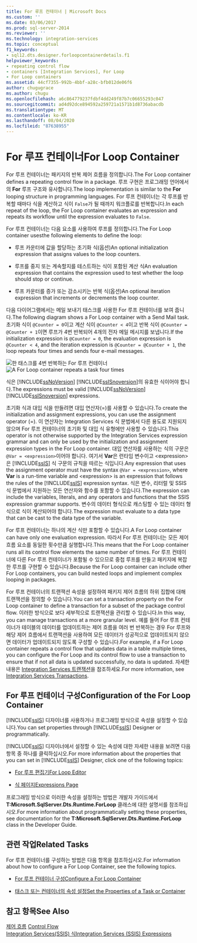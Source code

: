 ```yaml
---
title: For 루프 컨테이너 | Microsoft Docs
ms.custom: ''
ms.date: 03/06/2017
ms.prod: sql-server-2014
ms.reviewer: ''
ms.technology: integration-services
ms.topic: conceptual
f1_keywords:
- sql12.dts.designer.forloopcontainerdetails.f1
helpviewer_keywords:
- repeating control flow
- containers [Integration Services], For Loop
- For Loop containers
ms.assetid: 44cf7355-992b-4bbf-a28c-bfb012de06f6
author: chugugrace
ms.author: chugu
ms.openlocfilehash: a6c864779237fdbf4dd249f87b7c06655293c047
ms.sourcegitcommit: ad4d92dce894592a259721a1571b1d8736abacdb
ms.translationtype: MT
ms.contentlocale: ko-KR
ms.lasthandoff: 08/04/2020
ms.locfileid: "87638955"
---
```

# <a name="for-loop-container"></a><span data-ttu-id="4fdfa-102">For 루프 컨테이너</span><span class="sxs-lookup"><span data-stu-id="4fdfa-102">For Loop Container</span></span>
  <span data-ttu-id="4fdfa-103">For 루프 컨테이너는 패키지의 반복 제어 흐름을 정의합니다.</span><span class="sxs-lookup"><span data-stu-id="4fdfa-103">The For Loop container defines a repeating control flow in a package.</span></span> <span data-ttu-id="4fdfa-104">루프 구현은 프로그래밍 언어에서의 **For** 루프 구조와 유사합니다.</span><span class="sxs-lookup"><span data-stu-id="4fdfa-104">The loop implementation is similar to the **For** looping structure in programming languages.</span></span> <span data-ttu-id="4fdfa-105">For 루프 컨테이너는 각 루프를 반복할 때마다 식을 계산하고 식이 `False`가 될 때까지 워크플로를 반복합니다.</span><span class="sxs-lookup"><span data-stu-id="4fdfa-105">In each repeat of the loop, the For Loop container evaluates an expression and repeats its workflow until the expression evaluates to `False`.</span></span>  
  
 <span data-ttu-id="4fdfa-106">For 루프 컨테이너는 다음 요소를 사용하여 루프를 정의합니다.</span><span class="sxs-lookup"><span data-stu-id="4fdfa-106">The For Loop container usesthe following elements to define the loop:</span></span>  
  
-   <span data-ttu-id="4fdfa-107">루프 카운터에 값을 할당하는 초기화 식(옵션)</span><span class="sxs-lookup"><span data-stu-id="4fdfa-107">An optional initialization expression that assigns values to the loop counters.</span></span>  
  
-   <span data-ttu-id="4fdfa-108">루프를 중지 또는 계속할지를 테스트하는 식이 포함된 계산 식</span><span class="sxs-lookup"><span data-stu-id="4fdfa-108">An evaluation expression that contains the expression used to test whether the loop should stop or continue.</span></span>  
  
-   <span data-ttu-id="4fdfa-109">루프 카운터를 증가 또는 감소시키는 반복 식(옵션)</span><span class="sxs-lookup"><span data-stu-id="4fdfa-109">An optional iteration expression that increments or decrements the loop counter.</span></span>  
  
 <span data-ttu-id="4fdfa-110">다음 다이어그램에서는 메일 보내기 태스크를 사용한 For 루프 컨테이너를 보여 줍니다.</span><span class="sxs-lookup"><span data-stu-id="4fdfa-110">The following diagram shows a For Loop container with a Send Mail task.</span></span> <span data-ttu-id="4fdfa-111">초기화 식이 `@Counter = 0`이고 계산 식이 `@Counter < 4`이고 반복 식이 `@Counter = @Counter + 1`이면 루프가 4번 반복되어 4개의 전자 메일 메시지를 보냅니다.</span><span class="sxs-lookup"><span data-stu-id="4fdfa-111">If the initialization expression is `@Counter = 0`, the evaluation expression is `@Counter < 4`, and the iteration expression is `@Counter = @Counter + 1`, the loop repeats four times and sends four e-mail messages.</span></span>  
  
 <span data-ttu-id="4fdfa-112">![한 태스크를 4번 반복하는 For 루프 컨테이너](../media/ssis-forloop.gif "한 태스크를 4번 반복하는 For 루프 컨테이너")</span><span class="sxs-lookup"><span data-stu-id="4fdfa-112">![A For Loop container repeats a task four times](../media/ssis-forloop.gif "A For Loop container repeats a task four times")</span></span>  
  
 <span data-ttu-id="4fdfa-113">식은 [!INCLUDE[ssNoVersion](../../includes/ssnoversion-md.md)] [!INCLUDE[ssISnoversion](../../includes/ssisnoversion-md.md)]의 유효한 식이어야 합니다.</span><span class="sxs-lookup"><span data-stu-id="4fdfa-113">The expressions must be valid [!INCLUDE[ssNoVersion](../../includes/ssnoversion-md.md)] [!INCLUDE[ssISnoversion](../../includes/ssisnoversion-md.md)] expressions.</span></span>  
  
 <span data-ttu-id="4fdfa-114">초기화 식과 대입 식을 만들려면 대입 연산자(=)를 사용할 수 있습니다.</span><span class="sxs-lookup"><span data-stu-id="4fdfa-114">To create the initialization and assignment expressions, you can use the assignment operator (=).</span></span> <span data-ttu-id="4fdfa-115">이 연산자는 Integration Services 식 문법에서 다른 용도로 지원되지 않으며 For 루프 컨테이너의 초기화 및 대입 식 유형에만 사용할 수 있습니다.</span><span class="sxs-lookup"><span data-stu-id="4fdfa-115">This operator is not otherwise supported by the Integration Services expression grammar and can only be used by the initialization and assignment expression types in the For Loop container.</span></span> <span data-ttu-id="4fdfa-116">대입 연산자를 사용하는 식의 구문은 `@Var = <expression>`이어야 합니다. 여기서 **Var**은 런타임 변수이고 \<expression>은 [!INCLUDE[ssIS](../../../includes/ssis-md.md)] 식 구문의 규칙을 따르는 식입니다.</span><span class="sxs-lookup"><span data-stu-id="4fdfa-116">Any expression that uses the assignment operator must have the syntax `@Var = <expression>`, where **Var** is a run-time variable and \<expression> is an expression that follows the rules of the [!INCLUDE[ssIS](../../../includes/ssis-md.md)] expression syntax.</span></span> <span data-ttu-id="4fdfa-117">식은 변수, 리터럴 및 SSIS 식 문법에서 지원하는 모든 연산자와 함수를 포함할 수 있습니다.</span><span class="sxs-lookup"><span data-stu-id="4fdfa-117">The expression can include the variables, literals, and any operators and functions that the SSIS expression grammar supports.</span></span> <span data-ttu-id="4fdfa-118">변수의 데이터 형식으로 캐스팅할 수 있는 데이터 형식으로 식이 계산되어야 합니다.</span><span class="sxs-lookup"><span data-stu-id="4fdfa-118">The expression must evaluate to a data type that can be cast to the data type of the variable.</span></span>  
  
 <span data-ttu-id="4fdfa-119">For 루프 컨테이너는 하나의 계산 식만 포함할 수 있습니다.</span><span class="sxs-lookup"><span data-stu-id="4fdfa-119">A For Loop container can have only one evaluation expression.</span></span> <span data-ttu-id="4fdfa-120">따라서 For 루프 컨테이너는 모든 제어 흐름 요소를 동일한 횟수만큼 실행합니다.</span><span class="sxs-lookup"><span data-stu-id="4fdfa-120">This means that the For Loop container runs all its control flow elements the same number of times.</span></span> <span data-ttu-id="4fdfa-121">For 루프 컨테이너에 다른 For 루프 컨테이너가 포함될 수 있으므로 중첩 루프를 만들고 패키지에 복잡한 루프를 구현할 수 있습니다.</span><span class="sxs-lookup"><span data-stu-id="4fdfa-121">Because the For Loop container can include other For Loop containers, you can build nested loops and implement complex looping in packages.</span></span>  
  
 <span data-ttu-id="4fdfa-122">For 루프 컨테이너의 트랜잭션 속성을 설정하여 패키지 제어 흐름의 하위 집합에 대해 트랜잭션을 정의할 수 있습니다.</span><span class="sxs-lookup"><span data-stu-id="4fdfa-122">You can set a transaction property on the For Loop container to define a transaction for a subset of the package control flow.</span></span> <span data-ttu-id="4fdfa-123">이러한 방식으로 보다 세부적으로 트랜잭션을 관리할 수 있습니다.</span><span class="sxs-lookup"><span data-stu-id="4fdfa-123">In this way, you can manage transactions at a more granular level.</span></span> <span data-ttu-id="4fdfa-124">예를 들어 For 루프 컨테이너가 테이블의 데이터를 업데이트하는 제어 흐름을 여러 번 반복하는 경우 For 루프와 해당 제어 흐름에서 트랜잭션을 사용하여 모든 데이터가 성공적으로 업데이트되지 않으면 데이터가 업데이트되지 않도록 구성할 수 있습니다.</span><span class="sxs-lookup"><span data-stu-id="4fdfa-124">For example, if a For Loop container repeats a control flow that updates data in a table multiple times, you can configure the For Loop and its control flow to use a transaction to ensure that if not all data is updated successfully, no data is updated.</span></span> <span data-ttu-id="4fdfa-125">자세한 내용은 [Integration Services 트랜잭션](../integration-services-transactions.md)을 참조하세요.</span><span class="sxs-lookup"><span data-stu-id="4fdfa-125">For more information, see [Integration Services Transactions](../integration-services-transactions.md).</span></span>  
  
## <a name="configuration-of-the-for-loop-container"></a><span data-ttu-id="4fdfa-126">For 루프 컨테이너 구성</span><span class="sxs-lookup"><span data-stu-id="4fdfa-126">Configuration of the For Loop Container</span></span>  
 <span data-ttu-id="4fdfa-127">[!INCLUDE[ssIS](../../../includes/ssis-md.md)] 디자이너를 사용하거나 프로그래밍 방식으로 속성을 설정할 수 있습니다.</span><span class="sxs-lookup"><span data-stu-id="4fdfa-127">You can set properties through [!INCLUDE[ssIS](../../../includes/ssis-md.md)] Designer or programmatically.</span></span>  
  
 <span data-ttu-id="4fdfa-128">[!INCLUDE[ssIS](../../../includes/ssis-md.md)] 디자이너에서 설정할 수 있는 속성에 대한 자세한 내용을 보려면 다음 항목 중 하나를 클릭하십시오.</span><span class="sxs-lookup"><span data-stu-id="4fdfa-128">For more information about the properties that you can set in [!INCLUDE[ssIS](../../../includes/ssis-md.md)] Designer, click one of the following topics:</span></span>  
  
-   [<span data-ttu-id="4fdfa-129">For 루프 편집기</span><span class="sxs-lookup"><span data-stu-id="4fdfa-129">For Loop Editor</span></span>](../for-loop-editor.md)  
  
-   [<span data-ttu-id="4fdfa-130">식 페이지</span><span class="sxs-lookup"><span data-stu-id="4fdfa-130">Expressions Page</span></span>](../expressions/expressions-page.md)  
  
 <span data-ttu-id="4fdfa-131">프로그래밍 방식으로 이러한 속성을 설정하는 방법은 개발자 가이드에서 **T:Microsoft.SqlServer.Dts.Runtime.ForLoop** 클래스에 대한 설명서를 참조하십시오.</span><span class="sxs-lookup"><span data-stu-id="4fdfa-131">For more information about programmatically setting these properties, see documentation for the **T:Microsoft.SqlServer.Dts.Runtime.ForLoop** class in the Developer Guide.</span></span>  
  
## <a name="related-tasks"></a><span data-ttu-id="4fdfa-132">관련 작업</span><span class="sxs-lookup"><span data-stu-id="4fdfa-132">Related Tasks</span></span>  
 <span data-ttu-id="4fdfa-133">For 루프 컨테이너를 구성하는 방법은 다음 항목을 참조하십시오.</span><span class="sxs-lookup"><span data-stu-id="4fdfa-133">For information about how to configure a For Loop Container, see the following topics.</span></span>  
  
-   [<span data-ttu-id="4fdfa-134">For 루프 컨테이너 구성</span><span class="sxs-lookup"><span data-stu-id="4fdfa-134">Configure a For Loop Container</span></span>](for-loop-container.md)  
  
-   [<span data-ttu-id="4fdfa-135">태스크 또는 컨테이너의 속성 설정</span><span class="sxs-lookup"><span data-stu-id="4fdfa-135">Set the Properties of a Task or Container</span></span>](../set-the-properties-of-a-task-or-container.md)  
  
## <a name="see-also"></a><span data-ttu-id="4fdfa-136">참고 항목</span><span class="sxs-lookup"><span data-stu-id="4fdfa-136">See Also</span></span>  
 <span data-ttu-id="4fdfa-137">[제어 흐름](control-flow.md) </span><span class="sxs-lookup"><span data-stu-id="4fdfa-137">[Control Flow](control-flow.md) </span></span>  
 [<span data-ttu-id="4fdfa-138">Integration Services&#40;SSIS&#41; 식</span><span class="sxs-lookup"><span data-stu-id="4fdfa-138">Integration Services &#40;SSIS&#41; Expressions</span></span>](../expressions/integration-services-ssis-expressions.md)  
  
  
